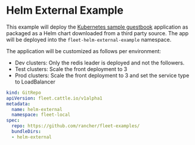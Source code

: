 # Helm External Example

This example will deploy the [Kubernetes sample guestbook](https://github.com/kubernetes/examples/tree/master/guestbook/) application as
packaged as a Helm chart downloaded from a third party source.
The app will be deployed into the `fleet-helm-external-example` namespace.

The application will be customized as follows per environment:

* Dev clusters: Only the redis leader is deployed and not the followers.
* Test clusters: Scale the front deployment to 3
* Prod clusters: Scale the front deployment to 3 and set the service type to LoadBalancer

```yaml
kind: GitRepo
apiVersion: fleet.cattle.io/v1alpha1
metadata:
  name: helm-external
  namespace: fleet-local
spec:
  repo: https://github.com/rancher/fleet-examples/
  bundleDirs:
  - helm-external
```
